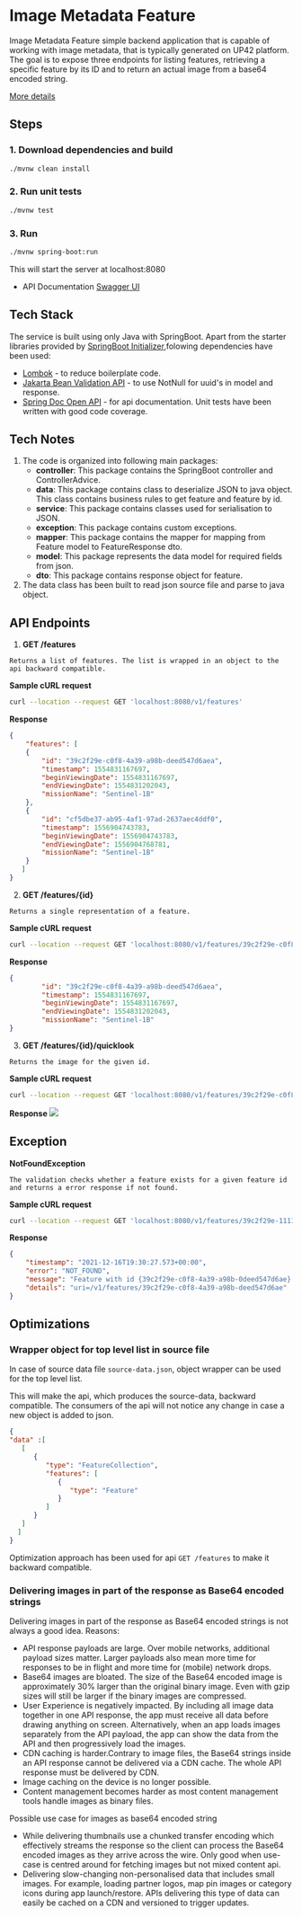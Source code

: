# Image Metadata Feature
Image Metadata Feature simple backend application that is capable of working with image metadata, that is typically generated on UP42  platform.
The goal is to expose three endpoints for listing features, retrieving a specific feature by its ID and to return an actual image from a base64 encoded string.

[More details](UP42_backend_challenge.pdf)

## Steps

### 1. Download dependencies and build
```bash
./mvnw clean install
```
### 2. Run unit tests
```bash
./mvnw test
```
### 3. Run
```bash
./mvnw spring-boot:run
```

This will start the server at localhost:8080
* API Documentation [Swagger UI](http://localhost:8080/swagger-ui.html)

## Tech Stack

The service is built using only Java with SpringBoot. Apart from the starter libraries provided by [SpringBoot Initializer](https://start.spring.io/),folowing dependencies have been used:
* [Lombok](https://projectlombok.org/) - to reduce boilerplate code.
* [Jakarta Bean Validation API](https://beanvalidation.org/) - to use NotNull for uuid's in model and response.
* [Spring Doc Open API](https://springdoc.org/) - for api documentation.
Unit tests have been written with good code coverage.

## Tech Notes

1. The code is organized into following main packages:
    - **controller**: This package contains the SpringBoot controller and ControllerAdvice.
    - **data**: This package contains class to deserialize JSON to java object. This class contains business rules to get feature and feature by id.
    - **service**: This package contains classes used for serialisation to JSON.
    - **exception**: This package contains custom exceptions.
    - **mapper**: This package contains the mapper for mapping from Feature model to FeatureResponse dto.
    - **model**: This package represents the data model for required fields from json.
    - **dto**: This package contains response object for feature.
2. The data class has been built to read json source file and parse to java object.

## API Endpoints
1. **GET /features**
```text
Returns a list of features. The list is wrapped in an object to the api backward compatible.
```
**Sample cURL request**
```bash  
curl --location --request GET 'localhost:8080/v1/features'
```  
**Response**
```json  
{
    "features": [
    {
        "id": "39c2f29e-c0f8-4a39-a98b-deed547d6aea",
        "timestamp": 1554831167697,
        "beginViewingDate": 1554831167697,
        "endViewingDate": 1554831202043,
        "missionName": "Sentinel-1B"
    },
    {
        "id": "cf5dbe37-ab95-4af1-97ad-2637aec4ddf0",
        "timestamp": 1556904743783,
        "beginViewingDate": 1556904743783,
        "endViewingDate": 1556904768781,
        "missionName": "Sentinel-1B"
    }
   ]
}
```  
2. **GET /features/{id}**
```text
Returns a single representation of a feature.
```
**Sample cURL request**
```bash  
curl --location --request GET 'localhost:8080/v1/features/39c2f29e-c0f8-4a39-a98b-deed547d6aea'
```  
**Response**
```json  
{
        "id": "39c2f29e-c0f8-4a39-a98b-deed547d6aea",
        "timestamp": 1554831167697,
        "beginViewingDate": 1554831167697,
        "endViewingDate": 1554831202043,
        "missionName": "Sentinel-1B"
}
``` 
3. **GET /features/{id}/quicklook**
```text
Returns the image for the given id.
```
**Sample cURL request**
```bash  
curl --location --request GET 'localhost:8080/v1/features/39c2f29e-c0f8-4a39-a98b-deed547d6aea/quicklook' > response-quicklook.png
```  
**Response**
![](response.png)

##  Exception

**NotFoundException**
```text
The validation checks whether a feature exists for a given feature id and returns a error response if not found.
```
**Sample cURL request**
```bash  
curl --location --request GET 'localhost:8080/v1/features/39c2f29e-1111-4a39-1111-deed547d6aea'
```  
**Response**
```json  
{
    "timestamp": "2021-12-16T19:30:27.573+00:00",
    "error": "NOT_FOUND",
    "message": "Feature with id {39c2f29e-c0f8-4a39-a98b-0deed547d6ae} not found.",
    "details": "uri=/v1/features/39c2f29e-c0f8-4a39-a98b-deed547d6ae"
}
``` 

## Optimizations
### Wrapper object for top level list in source file
In case of source data file `source-data.json`, object wrapper can be used for the top level list. 

This will make the api, which produces the source-data, backward compatible.
The consumers of the api will not notice any change in case a new object is added to json.
```json
{
"data" :[
   [
      {
         "type": "FeatureCollection",
         "features": [
            {
               "type": "Feature"
            }
         ]
      }
   ]
  ]
}
```

Optimization approach has been used for api `GET /features` to make it backward compatible.

### Delivering images in part of the response as Base64 encoded strings
Delivering images in part of the response as Base64 encoded strings is not always a good idea.
Reasons:
 - API response payloads are large. Over mobile networks, additional payload sizes matter. Larger payloads also mean more time for responses to be in flight and more time for (mobile) network drops.
 - Base64 images are bloated. The size of the Base64 encoded image is approximately 30% larger than the original binary image. Even with gzip  sizes will still be larger if the binary images are compressed.
 - User Experience is negatively impacted. By including all image data together in one API response, the app must receive all data before drawing anything on screen. Alternatively, when an app loads images separately from the API payload, the app can show the data from the API and then progressively load the images.
 - CDN caching is harder.Contrary to image files, the Base64 strings inside an API response cannot be delivered via a CDN cache. The whole API response must be delivered by CDN.
 - Image caching on the device is no longer possible.
 - Content management becomes harder as most content management tools handle images as binary files.
 
Possible use case for images as base64 encoded string
 - While delivering thumbnails use a chunked transfer encoding which effectively streams the response so the client can process the Base64 encoded images as they arrive across the wire. Only good when use-case is centred around for fetching images but not mixed content api.
 - Delivering slow-changing non-personalised data that includes small images. For example, loading partner logos, map pin images or category icons during app launch/restore. APIs delivering this type of data can easily be cached on a CDN and versioned to trigger updates. 

